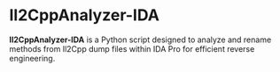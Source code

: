 # Il2CppAnalyzer-IDA
**Il2CppAnalyzer-IDA** is a Python script designed to analyze and rename methods from Il2Cpp dump files within IDA Pro for efficient reverse engineering.
